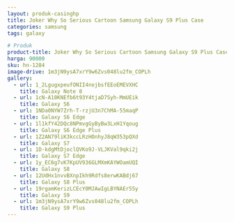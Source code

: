 ```yaml
---
layout: produk-casinghp
title: Joker Why So Serious Cartoon Samsung Galaxy S9 Plus Case
categories: samsung
tags: galaxy

# Produk
product-title: Joker Why So Serious Cartoon Samsung Galaxy S9 Plus Case
harga: 90000
sku: hn-1284
image-drive: 1m3jN9ysA7xrY9w6Zvs048lu2fm_COPLh
gallery:
  - url: 1_2LgugxpeufONII4nojbsfEEoEMEVXHC
    title: Galaxy Note 8
  - url: 1cN-A10KNEfb6t93Y4tjaD7Syh-MmUEik
    title: Galaxy S6
  - url: 1NDa0NYW7Zrh-T-rzjU3n7ChMA-55maqP
    title: Galaxy S6 Edge
  - url: 1l1kfY42DQc8NPmvgGyByBw3LxH1Yqoug
    title: Galaxy S6 Edge Plus
  - url: 1Z2AN79liK3kccLRzHOnhyJ8qW353pQXd
    title: Galaxy S7
  - url: 1D-kdgMtDjoclQVKo9J-VLJKVal9qki2j
    title: Galaxy S7 Edge
  - url: 1y_EC6g7vK7KpUV936GLMXmKAYWOamUQI
    title: Galaxy S8
  - url: 12UdHx1nvvBXnpIkh9Rdfs8erwKABdj67
    title: Galaxy S8 Plus
  - url: 19rgamKerizLCEcY0MJAwIgLBYNAEr55y
    title: Galaxy S9
  - url: 1m3jN9ysA7xrY9w6Zvs048lu2fm_COPLh
    title: Galaxy S9 Plus
---
```

